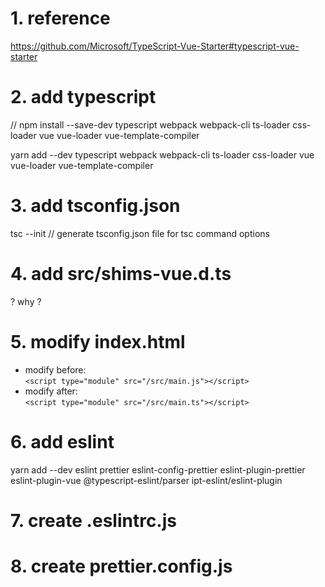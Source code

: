 # 1. reference
https://github.com/Microsoft/TypeScript-Vue-Starter#typescript-vue-starter

# 2. add typescript
// npm install --save-dev typescript webpack webpack-cli ts-loader css-loader vue vue-loader vue-template-compiler

yarn add --dev typescript webpack webpack-cli ts-loader css-loader vue vue-loader vue-template-compiler


# 3. add tsconfig.json
tsc --init
// generate tsconfig.json file for tsc command options

# 4. add src/shims-vue.d.ts
? why ?

# 5. modify index.html
* modify before:  
`<script type="module" src="/src/main.js"></script>`  
* modify after:  
`<script type="module" src="/src/main.ts"></script>`  

# 6. add eslint
yarn add --dev eslint prettier eslint-config-prettier eslint-plugin-prettier eslint-plugin-vue @typescript-eslint/parser ipt-eslint/eslint-plugin

# 7. create .eslintrc.js

# 8. create prettier.config.js
